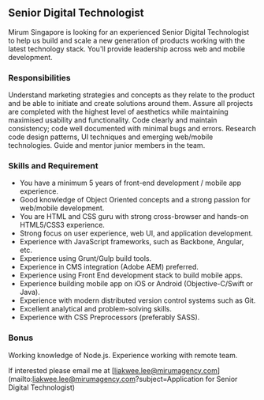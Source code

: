 ## Senior Digital Technologist
Mirum Singapore is looking for an experienced Senior Digital Technologist to help us build and scale a new generation of products working with the latest technology stack. You'll provide leadership across web and mobile development.

### Responsibilities

Understand marketing strategies and concepts as they relate to the product and be able to initiate and create solutions around them. Assure all projects are completed with the highest level of aesthetics while maintaining maximised usability and functionality. Code clearly and maintain consistency; code well documented with minimal bugs and errors. Research code design patterns, UI techniques and emerging web/mobile technologies. Guide and mentor junior members in the team.

### Skills and Requirement

* You have a minimum 5 years of front-end development / mobile app experience.
* Good knowledge of Object Oriented concepts and a strong passion for web/mobile development.
* You are HTML and CSS guru with strong cross-browser and hands-on HTML5/CSS3 experience.
* Strong focus on user experience, web UI, and application development.
* Experience with JavaScript frameworks, such as Backbone, Angular, etc.
* Experience using Grunt/Gulp build tools.
* Experience in CMS integration (Adobe AEM) preferred.
* Experience using Front End development stack to build mobile apps.
* Experience building mobile app on iOS or Android (Objective-C/Swift or Java).
* Experience with modern distributed version control systems such as Git.
* Excellent analytical and problem-solving skills.
* Experience with CSS Preprocessors (preferably SASS).

### Bonus
Working knowledge of Node.js.
Experience working with remote team.

If interested please email me at  [liakwee.lee@mirumagency.com](mailto:liakwee.lee@mirumagency.com?subject=Application for Senior Digital Technologist)
